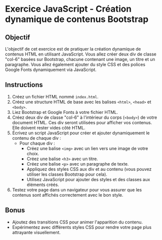# Exercice JavaScript - Création dynamique de contenus Bootstrap

## Objectif

L'objectif de cet exercice est de pratiquer la création dynamique de contenus HTML en utilisant JavaScript. Vous allez créer deux div de classe "col-6" basées sur Bootstrap, chacune contenant une image, un titre et un paragraphe. Vous allez également ajouter du style CSS et des polices Google Fonts dynamiquement via JavaScript.

## Instructions

1. Créez un fichier HTML nommé `index.html`.
2. Créez une structure HTML de base avec les balises `<html>`, `<head>` et `<body>`.
3. Liez Bootstrap et Google Fonts à votre fichier HTML.
4. Créez deux div de classe "col-6" à l'intérieur du corps (`<body>`) de votre document HTML. Ces div seront utilisées pour afficher vos contenus. Elle doivent rester vides côté HTML.
5. Écrivez un script JavaScript pour créer et ajouter dynamiquement le contenu de chaque div :
   - Pour chaque div :
     - Créez une balise `<img>` avec un lien vers une image de votre choix.
     - Créez une balise `<h3>` avec un titre.
     - Créez une balise `<p>` avec un paragraphe de texte.
     - Appliquez des styles CSS aux div et au contenu (vous pouvez utiliser les classes Bootstrap pour cela).
     - Utilisez JavaScript pour ajouter des styles et des classes aux éléments créés.
6. Testez votre page dans un navigateur pour vous assurer que les contenus sont affichés correctement avec le bon style.

## Bonus

- Ajoutez des transitions CSS pour animer l'apparition du contenu.
- Expérimentez avec différents styles CSS pour rendre votre page plus attrayante visuellement.
